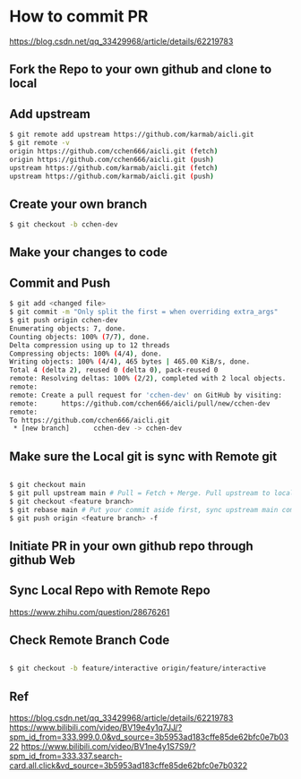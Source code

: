 # How to commit PR

<https://blog.csdn.net/qq_33429968/article/details/62219783>

## Fork the Repo to your own github and clone to local

## Add upstream

```bash
$ git remote add upstream https://github.com/karmab/aicli.git
$ git remote -v
origin https://github.com/cchen666/aicli.git (fetch)
origin https://github.com/cchen666/aicli.git (push)
upstream https://github.com/karmab/aicli.git (fetch)
upstream https://github.com/karmab/aicli.git (push)
```

## Create your own branch

```bash
$ git checkout -b cchen-dev
```

## Make your changes to code

## Commit and Push

```bash
$ git add <changed file>
$ git commit -m "Only split the first = when overriding extra_args"
$ git push origin cchen-dev
Enumerating objects: 7, done.
Counting objects: 100% (7/7), done.
Delta compression using up to 12 threads
Compressing objects: 100% (4/4), done.
Writing objects: 100% (4/4), 465 bytes | 465.00 KiB/s, done.
Total 4 (delta 2), reused 0 (delta 0), pack-reused 0
remote: Resolving deltas: 100% (2/2), completed with 2 local objects.
remote:
remote: Create a pull request for 'cchen-dev' on GitHub by visiting:
remote:      https://github.com/cchen666/aicli/pull/new/cchen-dev
remote:
To https://github.com/cchen666/aicli.git
 * [new branch]      cchen-dev -> cchen-dev
```

## Make sure the Local git is sync with Remote git

```bash

$ git checkout main
$ git pull upstream main # Pull = Fetch + Merge. Pull upstream to local main
$ git checkout <feature branch>
$ git rebase main # Put your commit aside first, sync upstream main commits, then put your commit back. Could have conflicts
$ git push origin <feature branch> -f

```

## Initiate PR in your own github repo through github Web

## Sync Local Repo with Remote Repo

<https://www.zhihu.com/question/28676261>

## Check Remote Branch Code

```bash

$ git checkout -b feature/interactive origin/feature/interactive

```

## Ref

<https://blog.csdn.net/qq_33429968/article/details/62219783>
<https://www.bilibili.com/video/BV19e4y1q7JJ/?spm_id_from=333.999.0.0&vd_source=3b5953ad183cffe85de62bfc0e7b0322>
<https://www.bilibili.com/video/BV1ne4y1S7S9/?spm_id_from=333.337.search-card.all.click&vd_source=3b5953ad183cffe85de62bfc0e7b0322>
